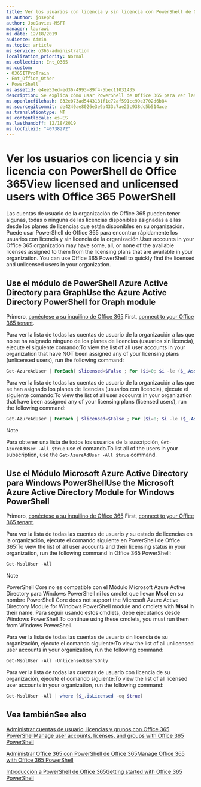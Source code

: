 ```yaml
---
title: Ver los usuarios con licencia y sin licencia con PowerShell de Office 365
ms.author: josephd
author: JoeDavies-MSFT
manager: laurawi
ms.date: 12/18/2019
audience: Admin
ms.topic: article
ms.service: o365-administration
localization_priority: Normal
ms.collection: Ent_O365
ms.custom:
- O365ITProTrain
- Ent_Office_Other
- PowerShell
ms.assetid: e4ee53ed-ed36-4993-89f4-5bec11031435
description: Se explica cómo usar PowerShell de Office 365 para ver las cuentas de usuario con licencia y sin licencia.
ms.openlocfilehash: 832e073ad5443181f1c72af591cc99e3702d6b84
ms.sourcegitcommit: de4240ae8026e3e9a433c7ae23c938dc5b514ace
ms.translationtype: MT
ms.contentlocale: es-ES
ms.lasthandoff: 12/18/2019
ms.locfileid: "40738272"
---
```

# <a name="view-licensed-and-unlicensed-users-with-office-365-powershell"></a><span data-ttu-id="0ac66-103">Ver los usuarios con licencia y sin licencia con PowerShell de Office 365</span><span class="sxs-lookup"><span data-stu-id="0ac66-103">View licensed and unlicensed users with Office 365 PowerShell</span></span>

<span data-ttu-id="0ac66-p101">Las cuentas de usuario de la organización de Office 365 pueden tener algunas, todas o ninguna de las licencias disponibles asignadas a ellas desde los planes de licencias que están disponibles en su organización. Puede usar PowerShell de Office 365 para encontrar rápidamente los usuarios con licencia y sin licencia de la organización.</span><span class="sxs-lookup"><span data-stu-id="0ac66-p101">User accounts in your Office 365 organization may have some, all, or none of the available licenses assigned to them from the licensing plans that are available in your organization. You can use Office 365 PowerShell to quickly find the licensed and unlicensed users in your organization.</span></span>

## <a name="use-the-azure-active-directory-powershell-for-graph-module"></a><span data-ttu-id="0ac66-106">Use el módulo de PowerShell Azure Active Directory para Graph</span><span class="sxs-lookup"><span data-stu-id="0ac66-106">Use the Azure Active Directory PowerShell for Graph module</span></span>

<span data-ttu-id="0ac66-107">Primero, [conéctese a su inquilino de Office 365](connect-to-office-365-powershell.md#connect-with-the-azure-active-directory-powershell-for-graph-module).</span><span class="sxs-lookup"><span data-stu-id="0ac66-107">First, [connect to your Office 365 tenant](connect-to-office-365-powershell.md#connect-with-the-azure-active-directory-powershell-for-graph-module).</span></span>
 
<span data-ttu-id="0ac66-108">Para ver la lista de todas las cuentas de usuario de la organización a las que no se ha asignado ninguno de los planes de licencias (usuarios sin licencia), ejecute el siguiente comando:</span><span class="sxs-lookup"><span data-stu-id="0ac66-108">To view the list of all user accounts in your organization that have NOT been assigned any of your licensing plans (unlicensed users), run the following command:</span></span>
  
```powershell
Get-AzureAdUser | ForEach{ $licensed=$False ; For ($i=0; $i -le ($_.AssignedLicenses | Measure).Count ; $i++) { If( [string]::IsNullOrEmpty(  $_.AssignedLicenses[$i].SkuId ) -ne $True) { $licensed=$true } } ; If( $licensed -eq $false) { Write-Host $_.UserPrincipalName} }
```

<span data-ttu-id="0ac66-109">Para ver la lista de todas las cuentas de usuario de la organización a las que se han asignado los planes de licencias (usuarios con licencia), ejecute el siguiente comando:</span><span class="sxs-lookup"><span data-stu-id="0ac66-109">To view the list of all user accounts in your organization that have been assigned any of your licensing plans (licensed users), run the following command:</span></span>
  
```powershell
Get-AzureAdUser | ForEach { $licensed=$False ; For ($i=0; $i -le ($_.AssignedLicenses | Measure).Count ; $i++) { If( [string]::IsNullOrEmpty(  $_.AssignedLicenses[$i].SkuId ) -ne $True) { $licensed=$true } } ; If( $licensed -eq $true) { Write-Host $_.UserPrincipalName} }
```

>[!Note]
><span data-ttu-id="0ac66-110">Para obtener una lista de todos los usuarios de la suscripción, `Get-AzureAdUser -All $true` use el comando.</span><span class="sxs-lookup"><span data-stu-id="0ac66-110">To list all of the users in your subscription, use the `Get-AzureAdUser -All $true` command.</span></span>
>

## <a name="use-the-microsoft-azure-active-directory-module-for-windows-powershell"></a><span data-ttu-id="0ac66-111">Use el Módulo Microsoft Azure Active Directory para Windows PowerShell</span><span class="sxs-lookup"><span data-stu-id="0ac66-111">Use the Microsoft Azure Active Directory Module for Windows PowerShell</span></span>

<span data-ttu-id="0ac66-112">Primero, [conéctese a su inquilino de Office 365](connect-to-office-365-powershell.md#connect-with-the-microsoft-azure-active-directory-module-for-windows-powershell).</span><span class="sxs-lookup"><span data-stu-id="0ac66-112">First, [connect to your Office 365 tenant](connect-to-office-365-powershell.md#connect-with-the-microsoft-azure-active-directory-module-for-windows-powershell).</span></span>

<span data-ttu-id="0ac66-113">Para ver la lista de todas las cuentas de usuario y su estado de licencias en la organización, ejecute el comando siguiente en PowerShell de Office 365:</span><span class="sxs-lookup"><span data-stu-id="0ac66-113">To view the list of all user accounts and their licensing status in your organization, run the following command in Office 365 PowerShell:</span></span>
  
```powershell
Get-MsolUser -All
```

>[!Note]
><span data-ttu-id="0ac66-114">PowerShell Core no es compatible con el Módulo Microsoft Azure Active Directory para Windows PowerShell ni los cmdlet que llevan **Msol** en su nombre.</span><span class="sxs-lookup"><span data-stu-id="0ac66-114">PowerShell Core does not support the Microsoft Azure Active Directory Module for Windows PowerShell module and cmdlets with **Msol** in their name.</span></span> <span data-ttu-id="0ac66-115">Para seguir usando estos cmdlets, debe ejecutarlos desde Windows PowerShell.</span><span class="sxs-lookup"><span data-stu-id="0ac66-115">To continue using these cmdlets, you must run them from Windows PowerShell.</span></span>
>

<span data-ttu-id="0ac66-116">Para ver la lista de todas las cuentas de usuario sin licencia de su organización, ejecute el comando siguiente:</span><span class="sxs-lookup"><span data-stu-id="0ac66-116">To view the list of all unlicensed user accounts in your organization, run the following command:</span></span>
  
```powershell
Get-MsolUser -All -UnlicensedUsersOnly
```

<span data-ttu-id="0ac66-117">Para ver la lista de todas las cuentas de usuario con licencia de su organización, ejecute el comando siguiente:</span><span class="sxs-lookup"><span data-stu-id="0ac66-117">To view the list of all licensed user accounts in your organization, run the following command:</span></span>
  
```powershell
Get-MsolUser -All | where {$_.isLicensed -eq $true}
```

## <a name="see-also"></a><span data-ttu-id="0ac66-118">Vea también</span><span class="sxs-lookup"><span data-stu-id="0ac66-118">See also</span></span>

[<span data-ttu-id="0ac66-119">Administrar cuentas de usuario, licencias y grupos con Office 365 PowerShell</span><span class="sxs-lookup"><span data-stu-id="0ac66-119">Manage user accounts, licenses, and groups with Office 365 PowerShell</span></span>](manage-user-accounts-and-licenses-with-office-365-powershell.md)
  
[<span data-ttu-id="0ac66-120">Administrar Office 365 con PowerShell de Office 365</span><span class="sxs-lookup"><span data-stu-id="0ac66-120">Manage Office 365 with Office 365 PowerShell</span></span>](manage-office-365-with-office-365-powershell.md)
  
[<span data-ttu-id="0ac66-121">Introducción a PowerShell de Office 365</span><span class="sxs-lookup"><span data-stu-id="0ac66-121">Getting started with Office 365 PowerShell</span></span>](getting-started-with-office-365-powershell.md)
